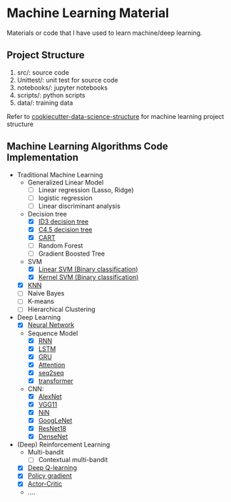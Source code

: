 # Machine Learning Material
Materials or code that I have used to learn machine/deep learning.

## Project Structure
1. src/: source code
2. Unittest/: unit test for source code
4. notebooks/: jupyter notebooks
5. scripts/: python scripts 
3. data/: training data

Refer to [cookiecutter-data-science-structure](https://drivendata.github.io/cookiecutter-data-science/#example) for machine learning project structure


## Machine Learning Algorithms Code Implementation

- Traditional Machine Learning
    - Generalized Linear Model
        - [ ] Linear regression (Lasso, Ridge)
        - [ ] logistic regression
        - [ ] Linear discriminant analysis
    - Decision tree
        - [x] [ID3 decision tree](src/Model/DecisionTree/ID3DecisionTree.py)
        - [x] [C4.5 decision tree](src/Model/DecisionTree/C45DecisionTree.py)
        - [x] [CART](src/Model/DecisionTree/CART.py)
        - [ ] Random Forest
        - [ ] Gradient Boosted Tree 
    - SVM
        - [x] [Linear SVM (Binary classification)](src/Model/SVM/LinearSVM.py)
        - [x] [Kernel SVM (Binary classification)](src/Model/SVM/KernelSVM.py)
    - [x] [KNN](src/Model/KNN.py)
    - [ ] Naive Bayes
    - [ ] K-means
    - [ ] Hierarchical Clustering
- Deep Learning 
    - [x] [Neural Network](src/Model/NN/NNModel.py)
    - Sequence Model
        - [x] [RNN](src/Model/SequenceModel/RNN.py)
        - [x] [LSTM](src/Model/SequenceModel/LSTM.py)
        - [x] [GRU](src/Model/SequenceModel/GRU.py)
        - [x] [Attention](src/Model/SequenceModel/Attention.py)
        - [x] [seq2seq](src/Model/SequenceModel/Seq2Seq.py)
        - [x] [transformer](src/Model/SequenceModel/Transformer.py)
    - CNN: 
        - [x] [AlexNet](src/Model/CNN/AlexNet.py)
        - [x] [VGG11](src/Model/CNN/VGG11.py)
        - [x] [NiN](src/Model/CNN/NiN.py)
        - [x] [GoogLeNet](src/Model/CNN/GoogLeNet.py)
        - [x] [ResNet18](src/Model/CNN/ResNet18.py)
        - [x] [DenseNet](src/Model/CNN/DenseNet.py)
- (Deep) Reinforcement Learning
    - Multi-bandit
        - [ ] Contextual multi-bandit
    - [x] [Deep Q-learning](src/ReinforcementLearning/Deep_Q_Learning)
    - [x] [Policy gradient](src/ReinforcementLearning/policy_gradient)
    - [x] [Actor-Critic](src/ReinforcementLearning/Actor_Critic)
    - ....


